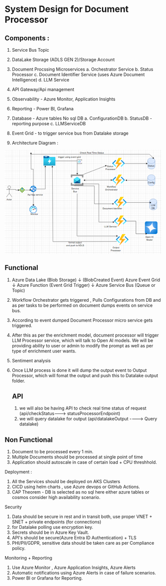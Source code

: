 # System Design for Document Processor

## Components : 

1. Service Bus Topic
2. DataLake Storage (ADLS GEN 2)/Storage Account
3. Document Procssing Microservices
    a. Orchestrator Service
    b. Status Processor
    c. Document Identifier Service (uses Azure Document Intelligence)
    d. LLM Service
4. API Gateway/Api management
5. Observability - Azure Monitor, Application Insights
6. Reporting - Power BI, Grafana
7. Database - Azure tables No sql DB
        a. ConfigurationDB
        b. StatusDB - reporting purpose
        c. LLMServiceDB
8. Event Grid - to trigger service bus from Datalake storage

9. Architecture Diagram : 
 
 ![alt text](image-1.png)

## Functional 

1.  Azure Data Lake (Blob Storage) 
      ↓ (BlobCreated Event)
    Azure Event Grid
        ↓
    Azure Function (Event Grid Trigger)
        ↓
    Azure Service Bus (Queue or Topic)

2. Workflow Orchestrator gets triggered , Pulls Configurations from DB and as per tasks to be performed on document dumps events on service bus.
3. According to event dumped Document Processor micro service gets triggered.
4. After this as per the enrichment model, document processor will trigger LLM Processor service, which will talk to Open AI models.
   We will be providing ability to user or admin to modify the prompt as well as per type of enrichment user wants.
5. Sentiment analysis
6. Once LLM process is done it will dump the output event to Output Processor, which will fomat the output and push this to Datalake            output      folder.

    ## API
    1. we will also be having API to check real time status of request (api/checkStatus---> statusProcessorEndpoint)
    2. we will query datalake for output (api/datalakeOutput ----> Query datalake)

## Non Functional

 1. Document to be processed every 1 min.
 2. Multiple Documents should be processed at single point of time
 3. Application should autoscale in case of certain load + CPU threshhold.

 Deployment : 
 1. All the Services should be deployed on AKS Clusters
 2. CICD using helm charts , use Azure devops or GitHub Actions.
 3. CAP Theorem - DB is selected as no sql here either azure tables or cosmos consider high availability scenario.

 Security
 1. Data should be secure in rest and in transit both, use proper VNET + SNET + private endpoints (for connections)
 2. for Datalake polling use encryption key.
 3. Secrets should be in Azure Key Vault.
 4. API's should be secure(Azure Entra ID Authentication) + TLS
 5. PHI/PII/GDPR, sensitive data should be taken care as per Compliance policy.

 Monitoring + Reporting
 1. Use Azure Monitor , Azure Application Insights, Azure Alerts
 2. Automatic notifications using Azure Alerts in case of failure scenarios.
 3. Power BI or Grafana for Reporting.
